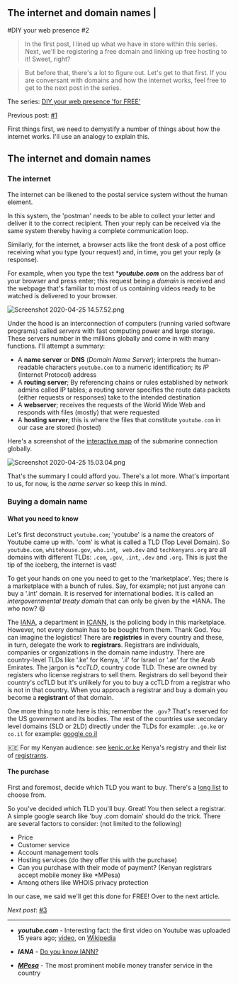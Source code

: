 ## The internet and domain names |
#DIY your web presence #2

> In the first post, I lined up what we have in store within this series. Next, we'll be registering a free domain and linking up free hosting to it! Sweet, right?

> But before that, there's a lot to figure out. Let's get to that first. If you are conversant with domains and how the internet works, feel free to get to the next post in the series.

The series: [DIY your web presence 'for FREE'](https://hashnode.com/series/diy-your-web-presence-ck7g1z1fe00uands17162bkc4)

Previous post: [#1](https://blog.techkln.org/diy-your-web-presence-start-here-ck7g1pbjf00trnes17u78bgqa)

First things first, we need to demystify a number of things about how the internet works. I'll use an analogy to explain this.

## The internet and domain names

### The internet

The internet can be likened to the postal service system without the human element.

In this system, the 'postman' needs to be able to collect your letter and deliver it to the correct recipient. Then your reply can be received via the same system thereby having a complete communication loop.

Similarly, for the internet, a browser acts like the front desk of a post office receiving what you type (your request) and, in time, you get your reply (a response).

For example, when you type the text \****youtube.com*** on the address bar of your browser and press enter; this request being a *domain* is received and the webpage that's familiar to most of us containing videos ready to be watched is delivered to your browser.

![Screenshot 2020-04-25 14.57.52.png](https://cdn.hashnode.com/res/hashnode/image/upload/v1587815905277/QIcQL8uyV.png)

Under the hood is an interconnection of computers (running varied software programs) called *servers* with fast computing power and large storage. These servers number in the millions globally and come in with many functions. I'll attempt a summary:

- A **name server** or **DNS** (*Domain Name Server*); interprets the human-readable characters `youtube.com` to a numeric identification; its *IP* (Internet Protocol) address
- A **routing server**; By referencing chains or rules established by network admins called IP tables; a routing server specifies the route data packets (either requests or responses) take to the intended destination
- A **webserver**; receives the requests of the World Wide Web and responds with files (mostly) that were requested
- A **hosting server**; this is where the files that constitute `youtube.com` in our case are stored (hosted)

Here's a screenshot of the [interactive map](https://www.submarinecablemap.com/)  of the submarine connection globally.

![Screenshot 2020-04-25 15.03.04.png](https://cdn.hashnode.com/res/hashnode/image/upload/v1587816224972/9YMNUJ5Gf.png)

That's the summary I could afford you. There's a lot more. What's important to us, for now, is the *name server* so keep this in mind.

### Buying a domain name

#### What you need to know

Let's first deconstruct `youtube.com`; 'youtube' is a name the creators of Youtube came up with. 'com' is what is called a TLD (Top Level Domain). So `youtube.com`, `whitehouse.gov`, `who.int`, ` web.dev` and `techkenyans.org` are all domains with different TLDs: `.com`, `.gov`, `.int`, `.dev` and `.org`. This is just the tip of the iceberg, the internet is vast!

To get your hands on one you need to get to the 'marketplace'. Yes; there is a marketplace with a bunch of rules. Say, for example; not just anyone can buy a '.int' domain. It is reserved for international bodies. It is called an _intergovernmental treaty domain_ that can only be given by the \*IANA. The who now? 😃 

The [IANA](https://www.iana.org/), a department in [ICANN](https://www.icann.org/), is the policing body in this marketplace. However, not every domain has to be bought from them. Thank God. You can imagine the logistics! There are **registries** in every country and these, in turn, delegate the work to **registrars**. Registrars are individuals, companies or organizations in the domain name industry. 
There are country-level TLDs like '.ke' for Kenya, '.il' for Israel or '.ae' for the Arab Emirates. The jargon is **ccTLD*, country code TLD. These are owned by registers who license registrars to sell them. Registrars do sell beyond their country's ccTLD but it's unlikely for you to buy a ccTLD from a registrar who is not in that country. When you approach a registrar and buy a domain you become a **registrant** of that domain.

One more thing to note here is this; remember the `.gov`? That's reserved for the US government and its bodies. The rest of the countries use secondary level domains (SLD or 2LD) directly under the TLDs for example: `.go.ke` or `co.il` for example: [google.co.il](https://google.co.il)

🇰🇪 For my Kenyan audience: see [kenic.or.ke](https://kenic.or.ke) Kenya's registry and their list of [registrants](https://kenic.or.ke/registrars/).

#### The purchase

First and foremost, decide which TLD you want to buy. There's a [long list](https://en.wikipedia.org/wiki/List_of_Internet_top-level_domains) to choose from.

So you've decided which TLD you'll buy. Great! You then select a registrar. A simple google search like 'buy .com domain' should do the trick. There are several factors to consider: (not limited to the following)

- Price
- Customer service
- Account management tools
- Hosting services (do they offer this with the purchase)
- Can you purchase with their mode of payment? (Kenyan registrars accept mobile money like *MPesa)
- Among others like WHOIS privacy protection

In our case, we said we'll get this done for FREE! Over to the next article.

_Next post_: [#3](https://blog.techkln.org/free-domain-and-landing-page-or-diy-your-web-presence-3-ckcs5vi99005rlvs12hi51vrt)

---

- ***youtube.com*** - Interesting fact: the first video on Youtube was uploaded 15 years ago; [video](https://youtu.be/jNQXAC9IVRw), on [Wikipedia](https://en.wikipedia.org/wiki/Me_at_the_zoo)

- ***IANA*** - [Do you know IANN?](https://www.icann.org/news/blog/do-you-know-iana)

- [***MPesa***](https://www.safaricom.co.ke/personal/m-pesa) -  The most prominent mobile money transfer service in the country
